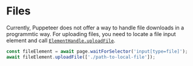 # Files

Currently, Puppeteer does not offer a way to handle file downloads in a programmtic way.
For uploading files, you need to locate a file input element and call [`ElementHandle.uploadFile`](https://pptr.dev/api/puppeteer.elementhandle.uploadfile/).

```ts
const fileElement = await page.waitForSelector('input[type=file]');
await fileElement.uploadFile(['./path-to-local-file']);
```
